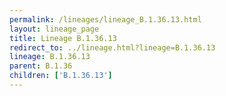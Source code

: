 ```yaml
---
permalink: /lineages/lineage_B.1.36.13.html
layout: lineage_page
title: Lineage B.1.36.13
redirect_to: ../lineage.html?lineage=B.1.36.13
lineage: B.1.36.13
parent: B.1.36
children: ['B.1.36.13']
---
```

